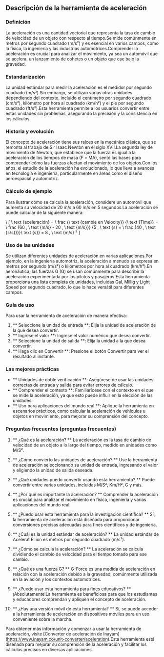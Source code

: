 ## Descripción de la herramienta de aceleración

### Definición
La aceleración es una cantidad vectorial que representa la tasa de cambio de velocidad de un objeto con respecto al tiempo.Se mide comúnmente en metros por segundo cuadrado (m/s²) y es esencial en varios campos, como la física, la ingeniería y las industrias automotrices.Comprender la aceleración es crucial para analizar el movimiento, ya sea un automóvil que se acelera, un lanzamiento de cohetes o un objeto que cae bajo la gravedad.

### Estandarización
La unidad estándar para medir la aceleración es el medidor por segundo cuadrado (m/s²).Sin embargo, se utilizan varias otras unidades dependiendo del contexto, incluido el centímetro por segundo cuadrado (cm/s²), kilómetro por hora al cuadrado (km/h²) y el pie por segundo cuadrado (ft/s²).Esta herramienta permite a los usuarios convertir entre estas unidades sin problemas, asegurando la precisión y la consistencia en los cálculos.

### Historia y evolución
El concepto de aceleración tiene sus raíces en la mecánica clásica, que se remonta al trabajo de Sir Isaac Newton en el siglo XVII.La segunda ley de movimiento de Newton, que establece que la fuerza es igual a la aceleración de los tiempos de masa (F = MA), sentó las bases para comprender cómo las fuerzas afectan el movimiento de los objetos.Con los años, el estudio de la aceleración ha evolucionado, lo que lleva a avances en tecnología e ingeniería, particularmente en áreas como el diseño aeroespacial y automotriz.

### Cálculo de ejemplo
Para ilustrar cómo se calcula la aceleración, considere un automóvil que aumenta su velocidad de 20 m/s a 60 m/s en 5 segundos.La aceleración se puede calcular de la siguiente manera:

\ [
\ text {aceleración} = \ frac {\ text {cambie en Velocity}} {\ text {Time}} = \ frac {60 \, \ text {m/s} - 20 \, \ text {m/s}}} {5 \, \ text {s} = \ frac {40 \, \ text {s/s}}}}\ text {s}} = 8 \, \ text {m/s} ²
\]

### Uso de las unidades
Se utilizan diferentes unidades de aceleración en varias aplicaciones.Por ejemplo, en la ingeniería automotriz, la aceleración a menudo se expresa en metros por segundo (m/s²) o kilómetros por hora al cuadrado (km/h²).En aeronáutica, las fuerzas G (G) se usan comúnmente para describir la aceleración experimentada por los pilotos y pasajeros.Esta herramienta proporciona una lista completa de unidades, incluidas Gal, Millig y Light Speed ​​por segundo cuadrado, lo que lo hace versátil para diferentes campos.

### Guía de uso
Para usar la herramienta de aceleración de manera efectiva:
1. ** Seleccione la unidad de entrada **: Elija la unidad de aceleración de la que desea convertir.
2. ** Ingrese el valor **: Ingrese el valor numérico que desea convertir.
3. ** Seleccione la unidad de salida **: Elija la unidad a la que desea convertir.
4. ** Haga clic en Convertir **: Presione el botón Convertir para ver el resultado al instante.

### Las mejores prácticas
- ** Unidades de doble verificación **: Asegúrese de usar las unidades correctas de entrada y salida para evitar errores de cálculo.
- ** Comprender el contexto **: Familiarícese con el contexto en el que se mide la aceleración, ya que esto puede influir en la elección de las unidades.
- ** Uso para aplicaciones del mundo real **: Aplique la herramienta en escenarios prácticos, como calcular la aceleración de vehículos u objetos en movimiento, para mejorar su comprensión del concepto.

### Preguntas frecuentes (preguntas frecuentes)

1. ** ¿Qué es la aceleración? **
La aceleración es la tasa de cambio de velocidad de un objeto a lo largo del tiempo, medido en unidades como M/S².

2. ** ¿Cómo convierto las unidades de aceleración? **
Use la herramienta de aceleración seleccionando su unidad de entrada, ingresando el valor y eligiendo la unidad de salida deseada.

3. ** ¿Qué unidades puedo convertir usando esta herramienta? **
Puede convertir entre varias unidades, incluidas M/S², Km/H², G y más.

4. ** ¿Por qué es importante la aceleración? **
Comprender la aceleración es crucial para analizar el movimiento en física, ingeniería y varias aplicaciones del mundo real.

5. ** ¿Puedo usar esta herramienta para la investigación científica? **
Sí, la herramienta de aceleración está diseñada para proporcionar conversiones precisas adecuadas para fines científicos y de ingeniería.

6. ** ¿Cuál es la unidad estándar de aceleración? **
La unidad estándar de Acelerat El ion es metros por segundo cuadrado (m/s²).

7. ** ¿Cómo se calcula la aceleración? **
La aceleración se calcula dividiendo el cambio de velocidad para el tiempo tomado para ese cambio.

8. ** ¿Qué es una fuerza G? **
G-Force es una medida de aceleración en relación con la aceleración debido a la gravedad, comúnmente utilizada en la aviación y los contextos automotrices.

9. ** ¿Puedo usar esta herramienta para fines educativos? **
¡Absolutamente!La herramienta es beneficiosa para que los estudiantes y educadores comprendan y apliquen el concepto de aceleración.

10. ** ¿Hay una versión móvil de esta herramienta? **
Sí, se puede acceder a la herramienta de aceleración en dispositivos móviles para un uso conveniente sobre la marcha.

Para obtener más información y comenzar a usar la herramienta de aceleración, visite [Converter de aceleración de Inayam] (https://www.inayam.co/unit-converter/aceleration).Esta herramienta está diseñada para mejorar su comprensión de la aceleración y facilitar los cálculos precisos en diversas aplicaciones.